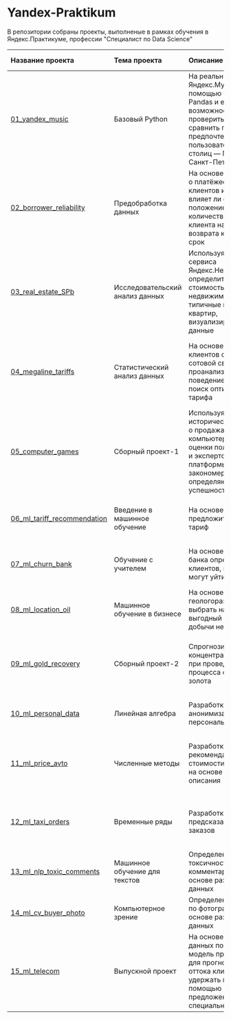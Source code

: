 # Yandex-Praktikum
В репозитории собраны проекты, выполненые в рамках обучения в Яндекс.Практикуме, профессии "Специалист по Data Science"

|Название проекта|Тема проекта|Описание|Навыки и инструменты|Ключевые слова|Статус|
| :---------- | :--------------- | :-------------------- | :-------------------- | :-------------------- |:---------- |
|[01_yandex_music](https://github.com/elina-asanalieva/Yandex-Praktikum/tree/main/01_yandex_music)|Базовый Python|На реальных данных Яндекс.Музыки c помощью библиотеки Pandas и её возможностей проверить данные и сравнить поведение и предпочтения пользователей двух столиц — Москвы и Санкт-Петербурга.|Python, pandas| обработка данных, дубликаты, пропуски, логическая индексация, группировка, сортировка|Завершён|
|[02_borrower_reliability](https://github.com/elina-asanalieva/Yandex-Praktikum/tree/main/02_borrower_reliability)|Предобработка данных|На основе статистики о платёжеспособности клиентов исследовать, влияет ли семейное положение и количество детей клиента на факт возврата кредита в срок|pandas, numpy, seaborn, предобработка данных|обработка данных, дубликаты, пропуски, категоризация, декомпозиция, агрегация|Завершён|
|[03_real_estate_SPb](https://github.com/elina-asanalieva/Yandex-Praktikum/tree/main/03_real_estate_SPb)|Исследовательский анализ данных|Используя данные сервиса Яндекс.Недвижимость, определить рыночную стоимость объектов недвижимости и типичные параметры квартир, визуализировать данные|Python, pandas, numpy, matplotlib, seaborn|обработка данных, histogram, boxplot, heatmap, plot, scatterplot, категоризация, агрегация, фрод-мониторинг|Завершён|
|[04_megaline_tariffs](https://github.com/elina-asanalieva/Yandex-Praktikum/tree/main/04_megaline_tariffs)|Статистический анализ данных|На основе данных клиентов оператора сотовой связи проанализировать поведение клиентов и поиск оптимального тарифа|Python, pandas, numpy, seaborn, matplotlib, scipy, проверка статистических гипотез, описательная статистика|обработка данных, histogram, barplot, plot, boxplot, статистический тест, критерий Стьюдента|Завершён|
|[05_computer_games](https://github.com/elina-asanalieva/Yandex-Praktikum/tree/main/05_computer_games)|Сборный проект-1|Используя исторические данные о продажах компьютерных игр, оценки пользователей и экспертов, жанры и платформы, выявить закономерности, определяющие успешность игры|Python, pandas, numpy, seaborn, matplotlib, scipy|обработка данных,  дубликаты, пропуски, plot, boxplot, heatmap, scatterplot, histogram, портрет пользователя, статистический тест|Завершён|
|[06_ml_tariff_recommendation](https://github.com/elina-asanalieva/Yandex-Praktikum/tree/main/06_ml_tariff_recommendation)|Введение в машинное обучение|На основе данных предложить клиенту тариф|Python, pandas, matplotlib, sklearn|классификация, подбор гиперпараметров, выбор модели МО, проверка модели на адекватность|Завершён|
|[07_ml_churn_bank](https://github.com/elina-asanalieva/Yandex-Praktikum/tree/main/07_ml_churn_bank)|Обучение с учителем|На основе данных из банка определить клиентов, которые могут уйти|Python, pandas, numpy, seaborn, matplotlib, sklearn|предобработка данных, анализ данных, классификация, подбор гиперпараметров, выбор модели МО|Завершён|
|[08_ml_location_oil](https://github.com/elina-asanalieva/Yandex-Praktikum/tree/main/08_ml_location_oil)|Машинное обучение в бизнесе|На основе данных геологоразведки выбрать наиболее выгодный район добычи нефти|Python, pandas, numpy, matplotlib, seaborn, sklearn|регрессия, разработка бизнес-модели, бутстреп|Завершён|
|[09_ml_gold_recovery](https://github.com/elina-asanalieva/Yandex-Praktikum/tree/main/09_ml_gold_recovery)|Сборный проект-2|Спрогнозировать концентрацию золота при проведении процесса очистки золота|Python, pandas, numpy, matplotlib, seaborn, sklearn|предобработка данных, анализ данных, регрессия, кастомные метрики, выбор модели МО, проверка модели на адекватность|Завершён|
|[10_ml_personal_data](https://github.com/elina-asanalieva/Yandex-Praktikum/tree/main/10_ml_personal_data)|Линейная алгебра|Разработка модели анонимизации персональных данных|Python, pandas, numpy, matplotlib, sklearn|линейная алгебра, регрессия|Завершён|
|[11_ml_price_avto](https://github.com/elina-asanalieva/Yandex-Praktikum/tree/main/11_ml_price_avto)|Численные методы|Разработка системы рекомендации стоимости автомобиля на основе его описания|Python, pandas, numpy, matplotlib, seaborn, time, sklearn, catboost, lightgbm|предобработка данных, анализ данных, градиентный бустинг, регрессия, выбор модели МО|Завершён|
|[12_ml_taxi_orders](https://github.com/elina-asanalieva/Yandex-Praktikum/tree/main/12_ml_taxi_orders)|Временные ряды|Разработка системы предсказания объема заказов|Python, pandas, matplotlib, time, statsmodels, sklearn, catboost, lightgbm|временные ряды, регрессия, анализ, создание признаков, выбор модели МО, предсказания|Завершён|
|[13_ml_nlp_toxic_comments](https://github.com/elina-asanalieva/Yandex-Praktikum/tree/main/13_ml_nlp_toxic_comments)|Машинное обучение для текстов|Определение токсичности комментариев на основе размеченных данных|Python, pandas, numpy, matplotlib, nltk, re, tqdm, sklearn, lightgbm|обработка естественного языка, NLP, выбор модели МО|Завершён|
|[14_ml_cv_buyer_photo](https://github.com/elina-asanalieva/Yandex-Praktikum/tree/main/14_ml_cv_buyer_photo)|Компьютерное зрение|Определение возраста по фотографии на основе размеченных данных|Python, pandas, tensorflow.keras, matplotlib|обработка изображени, нейронные сети|Завершён|
|[15_ml_telecom](https://github.com/elina-asanalieva/Yandex-Praktikum/tree/main/15_ml_telecom)|Выпускной проект|На основе косвенных данных построить модель предсказания для прогнозирования оттока клиентов, чтобы удержать клиентов с помощью предложения им специальных условий|Python, pandas, numpy, seaborn, matplotlib, phik, sklearn, catboost, lightgbm|предобработка данных, анализ данных, классификация, создание признака, мультиколлинеарность, значимость признаков, выбор модели МО|Завершён|
